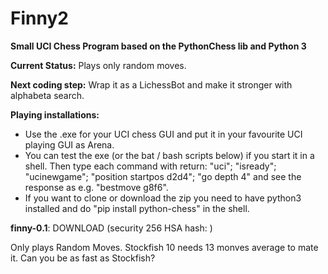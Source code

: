 # Finny2
**Small UCI Chess Program based on the PythonChess lib and Python 3**

**Current Status:** Plays only random moves.

**Next coding step:** Wrap it as a LichessBot and make it stronger with alphabeta search.

**Playing installations:**
* Use the .exe for your UCI chess GUI and put it in your favourite UCI playing GUI as Arena.
* You can test the exe (or the bat / bash scripts below) if you start it in a shell. Then type each command with return: "uci"; "isready"; "ucinewgame"; "position startpos d2d4"; "go depth 4" and see the response as e.g. "bestmove g8f6".
*  If you want to clone or download the zip you need to have python3 installed and do "pip install python-chess" in the shell.


**finny-0.1**: DOWNLOAD (security 256 HSA hash: )

Only plays Random Moves. Stockfish 10 needs 13 monves average to mate it. Can you be as fast as Stockfish?
